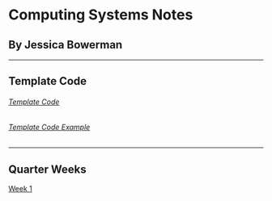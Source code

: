 # Computing Systems Notes
## By Jessica Bowerman
---
## Template Code
###### [Template Code](https://raw.githubusercontent.com/jbowerman23/Computing-Systems/gh-pages/example.md) <br>
###### [Template Code Example](examplecode.md) <br>
---
## Quarter Weeks
[Week 1](w1.md) <br>


